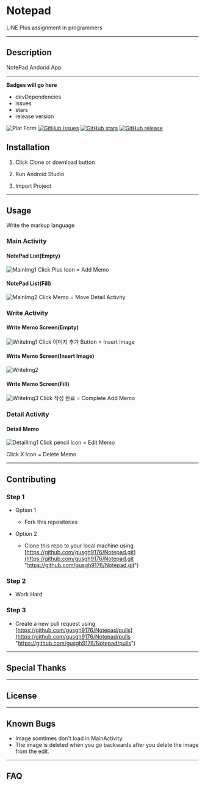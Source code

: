# Notepad
LINE Plus assignment in programmers

---
## Description
NotePad Andorid App

---
**Badges will go here**

- devDependencies
- issues
- stars
- release version

![Plat Form](https://img.shields.io/badge/Platform-Andorid-lightgrey)
[![GitHub issues](https://img.shields.io/github/issues/gusgh9176/Notepad)](https://github.com/gusgh9176/Notepad/issues)
[![GitHub stars](https://img.shields.io/github/stars/gusgh9176/Notepad)](https://github.com/gusgh9176/Notepad/stargazers)
[![GitHub release](https://img.shields.io/badge/release-v0.1-green)](https://github.com/gusgh9176/HowWriteReadMe)

## Installation 
1. Click Clone or download button

2. Run Android Studio

3. Import Project

---
## Usage
Write the markup language
### Main Activity
#### NotePad List(Empty)
![MainImg1](https://github.com/gusgh9176/Notepad/blob/master/readmeImg/MainActivity.png?raw=true)
Click Plus Icon = Add Memo
#### NotePad List(Fill)
![MainImg2](https://github.com/gusgh9176/Notepad/blob/master/readmeImg/MainActivity.png?raw=true)
Click Memo = Move Detail Activity

### Write Activity
#### Write Memo Screen(Empty)
![WriteImg1](https://github.com/gusgh9176/Notepad/blob/master/readmeImg/WriteActivity1.png?raw=true)
Click 이미지 추가 Button = Insert Image
#### Write Memo Screen(Insert Image)
![WriteImg2](https://github.com/gusgh9176/Notepad/blob/master/readmeImg/WriteActivity3.png?raw=true)
#### Write Memo Screen(Fill)
![WriteImg3](https://github.com/gusgh9176/Notepad/blob/master/readmeImg/WriteActivity4.png?raw=true)
Click 작성 완료 = Complete Add Memo

### Detail Activity
#### Detail Memo
![DetailImg1](https://github.com/gusgh9176/Notepad/blob/master/readmeImg/MainActivity2.png?raw=true)
Click pencil Icon = Edit Memo

Click X Icon = Delete Memo

---
## Contributing

### Step 1
- Option 1
  - Fork this repositories

- Option 2
  - Clone this repo to your local machine using [https://github.com/gusgh9176/Notepad.git](https://github.com/gusgh9176/Notepad.git "https://github.com/gusgh9176/Notepad.git")
  
### Step 2
- Work Hard

### Step 3

- Create a new pull request using [https://github.com/gusgh9176/Notepad/pulls](https://github.com/gusgh9176/Notepad/pulls "https://github.com/gusgh9176/Notepad/pulls")
---
## Special Thanks
---
## License
---
## Known Bugs
- Image somtimes don't load in MainActivity.
- The image is deleted when you go backwards after you delete the image from the edit.
---
## FAQ
